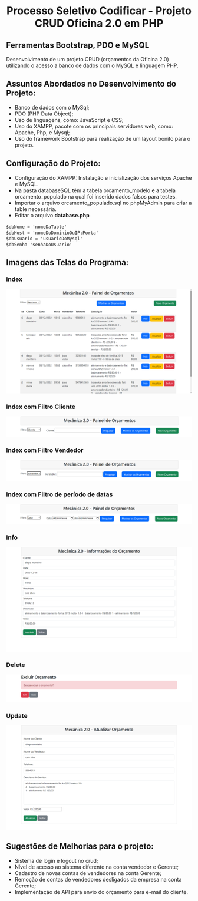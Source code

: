 <h1 align="center">Processo Seletivo Codificar - Projeto CRUD Oficina 2.0 em PHP</h1>

## Ferramentas Bootstrap, PDO e MySQL

Desenvolvimento de um projeto CRUD (orçamentos da Oficina 2.0) utilizando o acesso a banco de dados com o MySQL e linguagem PHP.

## Assuntos Abordados no Desenvolvimento do Projeto:

- Banco de dados com o MySql;
- PDO (PHP Data Object);
- Uso de linguagens, como: JavaScript e CSS;
- Uso do XAMPP, pacote com os principais servidores web, como: Apache, Php, e Mysql;
- Uso do framework Bootstrap para realização de um layout bonito para o projeto.

## Configuração do Projeto:

- Configuração do XAMPP: Instalação e inicialização dos serviços Apache e MySQL.
- Na pasta databaseSQL têm a tabela orcamento_modelo e a tabela orcamento_populado na qual foi inserido dados falsos para testes. 
- Importar o arquivo orcamento_populado.sql no phpMyAdmin para criar a table necessária.
- Editar o arquivo **database.php** 

```
$dbNome = 'nomeDaTable' 
$dbHost = 'nomeDoDominioOuIP:Porta' 
$dbUsuario = 'usuarioDoMysql' 
$dbSenha 'senhaDoUsuario'

```
## Imagens das Telas do Programa:
### Index
![tela Index](https://github.com/MarVinReisSantos/crud_oficina_2.0/blob/main/docs/final-index.png?raw=true)

### Index com Filtro Cliente
![tela Index com Filtro Cliente](https://github.com/MarVinReisSantos/crud_oficina_2.0/blob/main/docs/final-index-filtro-cliente.png?raw=true)

### Index com Filtro Vendedor
![tela Index com Filtro Vendedor](https://github.com/MarVinReisSantos/crud_oficina_2.0/blob/main/docs/final-index-filtro-vendedor.png?raw=true)

### Index com Filtro de período de datas
![tela Index com Filtro de período de datas](https://github.com/MarVinReisSantos/crud_oficina_2.0/blob/main/docs/final-index-filtro-data.png?raw=true)

### Info
![tela Info](https://github.com/MarVinReisSantos/crud_oficina_2.0/blob/main/docs/final-info.png?raw=true)

### Delete
![tela Delete](https://github.com/MarVinReisSantos/crud_oficina_2.0/blob/main/docs/final-delete.png?raw=true)

### Update
![tela Update](https://github.com/MarVinReisSantos/crud_oficina_2.0/blob/main/docs/final-update.png?raw=true)

## Sugestões de Melhorias para o projeto:
- Sistema de login e logout no crud;
- Nível de acesso ao sistema diferente na conta vendedor e Gerente;
- Cadastro de novas contas de vendedores na conta Gerente;
- Remoção de contas de vendedores desligados da empresa na conta Gerente;
- Implementação de API para envio do orçamento para e-mail do cliente.

